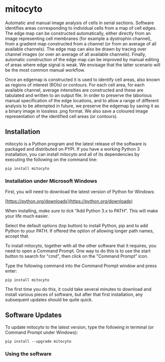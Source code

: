 # mitocyto

Automatic and manual image analysis of cells in serial sections.  Software identifies areas corresponding to individual cells from a map of cell edges.  The edge map can be constructed automatically, either directly from an image representing cell membranes (for example a dystrophin channel), from a gradient map constructed from a channel (or from an average of all available channels).  The edge map can also be drawn by tracing over channel images (or over an average of all available channels).  Finally, automatic construction of the edge map can be improved by manual editing of areas where edge signal is weak.  We envisage that the latter scenario will be the most common manual workflow.

Once an edgemap is constructed it is used to identify cell areas, also known as regions of interest (ROIs) or contours.  For each cell area, for each available channel, average intensities are constructed and these are tabulated and written to an output file.  In order to preserve the laborious manual specification of the edge locations, and to allow a range of different analysis to be attempted in future, we preserve the edgemap by saving it as a binary image in lossless .png format.  We also save a coloured image representation of the identified cell areas (or contours).

## Installation

mitocyto is a Python program and the latest release of the software is packaged and distributed on PYPI.  If you have a working Python 3 installation, you can install mitocyto and all of its dependencies by executing the following on the command line:

```shell
pip install mitocyto
```

### Installation under Microsoft Windows

First, you will need to download the latest version of Python for Windows:

[https://python.org/downloads](https://python.org/downloads)

When installing, *make sure to tick* "Add Python 3.x to PATH".  This will make your life much easier.

Select the default options (top button) to install Python, pip and to add Python to your PATH.  If offered the option of allowing longer path names, accept that.

To install mitocyto, together with all the other software that it requires, you need to open a Command Prompt.  One way to do this is to use the start button to search for "cmd", then click on the "Command Prompt" icon.

Type the following command into the Command Prompt window and press enter:

```shell
pip install mitocyto
```

The first time you do this, it could take several minutes to download and install various pieces of software, but after that first installation, any subsequent updates should be quite quick.

## Software Updates

To update mitocyto to the latest version, type the following in terminal (or Command Prompt under Windows):

```shell
pip install --upgrade mitocyto
```

### Using the software










